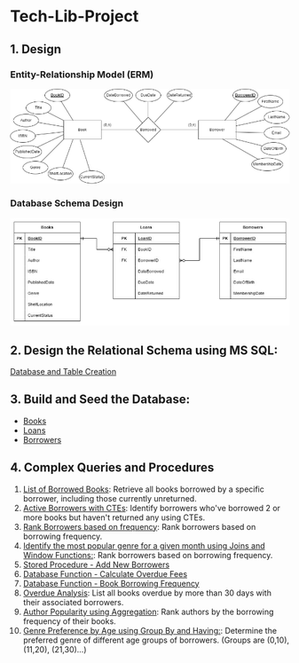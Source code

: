 # Tech-Lib-Project

## 1. Design

### Entity-Relationship Model (ERM)

![image](Entity-Relationship-Model.png)

### Database Schema Design

![image](Database-Schema-Design.jpg)

## 2. Design the Relational Schema using MS SQL:

[Database and Table Creation](Database-Creation-and-Schema.sql)

## 3. Build and Seed the Database:

- [Books](BooksSeed.sql)
- [Loans](LoansSeed.sql)
- [Borrowers](BorrowersSeed.sql)

## 4. Complex Queries and Procedures

1.  [List of Borrowed Books](Queries-and-Procedures/1-ListofBorrowedBooks.sql): Retrieve all books borrowed by a specific borrower, including those currently unreturned.
2.  [Active Borrowers with CTEs](Queries-and-Procedures/2-ActiveBorrowersWithCTE.sql): Identify borrowers who've borrowed 2 or more books but haven't returned any using CTEs.
3.  [Rank Borrowers based on frequency](Queries-and-Procedures/3-RankBorrowersBasedOnFrequency.sql): Rank borrowers based on borrowing frequency.
4.  [Identify the most popular genre for a given month using Joins and Window Functions:](Queries-and-Procedures/4-MostPopularGenreForAGiveMonth.sql): Rank borrowers based on borrowing frequency.
5.  [Stored Procedure - Add New Borrowers](Queries-and-Procedures/5-ValidateEmailWhenAddingBorrower.sql)
6.  [Database Function - Calculate Overdue Fees](Queries-and-Procedures/6-CalculateOverdueFees-DatabaseFunction.sql)
7.  [Database Function - Book Borrowing Frequency](Queries-and-Procedures/7-BookBorrowingFrequency-DatabaseFunction.sql)
8.  [Overdue Analysis](Queries-and-Procedures/8-OverdueAnalysis.sql): List all books overdue by more than 30 days with their associated borrowers.
9.  [Author Popularity using Aggregation](Queries-and-Procedures/9-RankAuthorsByBorrowingFrequencyOfTheirBooks.sql): Rank authors by the borrowing frequency of their books.
10. [Genre Preference by Age using Group By and Having:](Queries-and-Procedures/10-DeterminePreferredGenreOfDifferentAgeGroupsOfBorrowers.sql): Determine the preferred genre of different age groups of borrowers. (Groups are (0,10), (11,20), (21,30)…)
